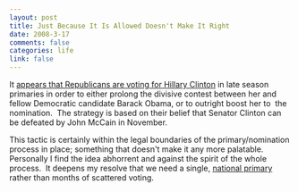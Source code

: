 ```yaml
--- 
layout: post
title: Just Because It Is Allowed Doesn't Make It Right
date: 2008-3-17
comments: false
categories: life
link: false
---
```

It <a href="http://www.npr.org/blogs/news/2008/03/republicans_turning_out_in_dro_1.html" title="Republicans Voting for Clinton">appears that Republicans are voting for Hillary Clinton</a> in late season primaries in order to either prolong the divisive contest between her and fellow Democratic candidate Barack Obama, or to outright boost her to  the nomination.  The strategy is based on their belief that Senator Clinton can be defeated by John McCain in November.

This tactic is certainly within the legal boundaries of the primary/nomination process in place; something that doesn't make it any more palatable.   Personally I find the idea abhorrent and against the spirit of the whole process.  It deepens my resolve that we need a single, <a href="http://zanshin.net/2007/11/16/primary-day/" title="Primary Day">national primary</a> rather than months of scattered voting.
